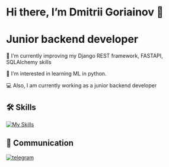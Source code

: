 # Hi there, I’m Dmitrii Goriainov 👋
# Junior backend developer

🧠 I'm currently improving my Django REST framework, FASTAPI, SQLAlchemy skills

📖 I'm interested in learning ML in python.

💻 Also, I am currently working as a junior backend developer 

## 🛠 Skills
[![My Skills](https://skillicons.dev/icons?i=py,vscode,github,postgres,postman,docker,django,fastapi)](https://skillicons.dev)


## 🔗 Communication
[![telegram](https://s.iimg.su/s/25/EnckdrqjfKQKGPMj6km1iXkGbU3MOuY2ZX6imjBF.jpg)](https://t.me/eXistenZ7)
